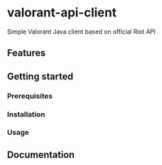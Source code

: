 # valorant-api-client
Simple Valorant Java client based on official Riot API

## Features

## Getting started

### Prerequisites

### Installation

### Usage

## Documentation
